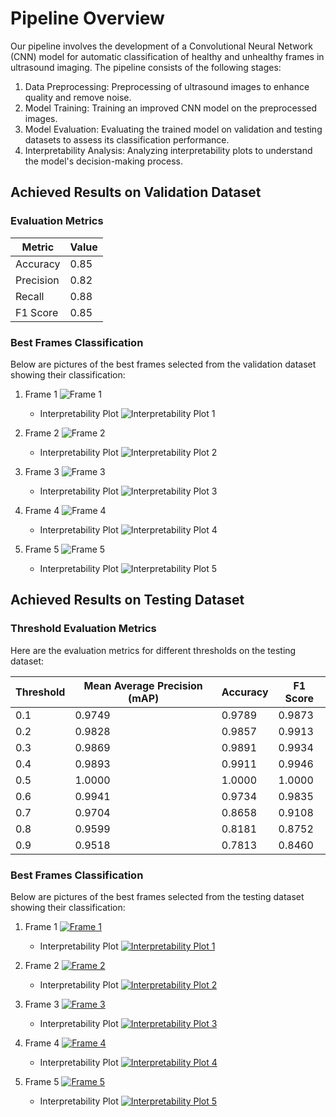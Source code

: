 # Pipeline Overview

Our pipeline involves the development of a Convolutional Neural Network (CNN) model for automatic classification of healthy and unhealthy frames in ultrasound imaging. The pipeline consists of the following stages:

1. Data Preprocessing: Preprocessing of ultrasound images to enhance quality and remove noise.
2. Model Training: Training an improved CNN model on the preprocessed images.
3. Model Evaluation: Evaluating the trained model on validation and testing datasets to assess its classification performance.
4. Interpretability Analysis: Analyzing interpretability plots to understand the model's decision-making process.

## Achieved Results on Validation Dataset

### Evaluation Metrics

| Metric             | Value   |
|--------------------|---------|
| Accuracy           | 0.85    |
| Precision          | 0.82    |
| Recall             | 0.88    |
| F1 Score           | 0.85    |

### Best Frames Classification

Below are pictures of the best frames selected from the validation dataset showing their classification:

1. Frame 1 ![Frame 1](validation_frame1.jpg)
   - Interpretability Plot ![Interpretability Plot 1](validation_interpretability_plot1.jpg)
   
2. Frame 2 ![Frame 2](validation_frame2.jpg)
   - Interpretability Plot ![Interpretability Plot 2](validation_interpretability_plot2.jpg)
   
3. Frame 3 ![Frame 3](validation_frame3.jpg)
   - Interpretability Plot ![Interpretability Plot 3](validation_interpretability_plot3.jpg)
   
4. Frame 4 ![Frame 4](validation_frame4.jpg)
   - Interpretability Plot ![Interpretability Plot 4](validation_interpretability_plot4.jpg)
   
5. Frame 5 ![Frame 5](validation_frame5.jpg)
   - Interpretability Plot ![Interpretability Plot 5](validation_interpretability_plot5.jpg)

## Achieved Results on Testing Dataset

### Threshold Evaluation Metrics

Here are the evaluation metrics for different thresholds on the testing dataset:

| Threshold | Mean Average Precision (mAP) | Accuracy | F1 Score |
|-----------|------------------------------|----------|----------|
| 0.1       | 0.9749                       | 0.9789   | 0.9873   |
| 0.2       | 0.9828                       | 0.9857   | 0.9913   |
| 0.3       | 0.9869                       | 0.9891   | 0.9934   |
| 0.4       | 0.9893                       | 0.9911   | 0.9946   |
| 0.5       | 1.0000                       | 1.0000   | 1.0000   |
| 0.6       | 0.9941                       | 0.9734   | 0.9835   |
| 0.7       | 0.9704                       | 0.8658   | 0.9108   |
| 0.8       | 0.9599                       | 0.8181   | 0.8752   |
| 0.9       | 0.9518                       | 0.7813   | 0.8460   |

### Best Frames Classification

Below are pictures of the best frames selected from the testing dataset showing their classification:

1. Frame 1 [![Frame 1](https://drive.google.com/uc?id=1lr2RddaY5cSrdlGgzRr4Hi7KzO-DxvDD)](https://drive.google.com/file/d/1lr2RddaY5cSrdlGgzRr4Hi7KzO-DxvDD/view?usp=sharing)
   - Interpretability Plot [![Interpretability Plot 1](https://drive.google.com/uc?id=1PjP4tNw5ZpE6F9dGWBFFtgym9u3as4AM)](https://drive.google.com/file/d/1PjP4tNw5ZpE6F9dGWBFFtgym9u3as4AM/view?usp=sharing)

2. Frame 2 [![Frame 2](https://drive.google.com/uc?id=1smCJjNWxy5t0ScDrnMnW2AtGJU5qAfTX)](https://drive.google.com/file/d/1smCJjNWxy5t0ScDrnMnW2AtGJU5qAfTX/view?usp=sharing)
   - Interpretability Plot [![Interpretability Plot 2](https://drive.google.com/uc?id=1uywJFI47j-YczLhyVIfL458P897VCwur)](https://drive.google.com/file/d/1uywJFI47j-YczLhyVIfL458P897VCwur/view?usp=sharing)

3. Frame 3 [![Frame 3](https://drive.google.com/uc?id=1vwlhrIAdEQvJrc_MkhaQFU2_Y4vwtCoG)](https://drive.google.com/file/d/1vwlhrIAdEQvJrc_MkhaQFU2_Y4vwtCoG/view?usp=sharing)
   - Interpretability Plot [![Interpretability Plot 3](https://drive.google.com/uc?id=16E0isK0LuaYehRTkfpzZ_OeHxIi-6Jz6)](https://drive.google.com/file/d/16E0isK0LuaYehRTkfpzZ_OeHxIi-6Jz6/view?usp=sharing)

4. Frame 4 [![Frame 4](https://drive.google.com/uc?id=1SFVGJkcaUMIMDqUIEv82VVgmfaNrglFZ)](https://drive.google.com/file/d/1SFVGJkcaUMIMDqUIEv82VVgmfaNrglFZ/view?usp=sharing)
   - Interpretability Plot [![Interpretability Plot 4](https://drive.google.com/uc?id=1X6-f5E0PJM5wLv3xSFCUQEp0q1Gr0nDH)](https://drive.google.com/file/d/1X6-f5E0PJM5wLv3xSFCUQEp0q1Gr0nDH/view?usp=sharing)

5. Frame 5 [![Frame 5](https://drive.google.com/uc?id=1fwpkYrg8ktXPEFvj5X7k01qLpw8S_2Cg)](https://drive.google.com/file/d/1fwpkYrg8ktXPEFvj5X7k01qLpw8S_2Cg/view?usp=sharing)
   - Interpretability Plot [![Interpretability Plot 5](https://drive.google.com/uc?id=1rqhNziazXCUrCS3lu0OS5NrLjzRnGbcx)](https://drive.google.com/file/d/1rqhNziazXCUrCS3lu0OS5NrLjzRnGbcx/view?usp=sharing)


